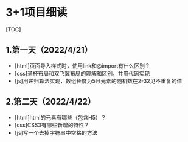 # 3+1项目细读

[TOC]

## 1.第一天（2022/4/21）

- [html]页面导入样式时，使用link和@import有什么区别？
- [css]圣杯布局和双飞翼布局的理解和区别，并用代码实现
- [js]用递归算法实现，数组长度为5且元素的随机数在2-32见不重复的值

## 2.第二天（2022/4/22）

- [html]html的元素有哪些（包含H5）？
- [css]CSS3有哪些新增的特性？
- [js]写一个去掉字符串中空格的方法
